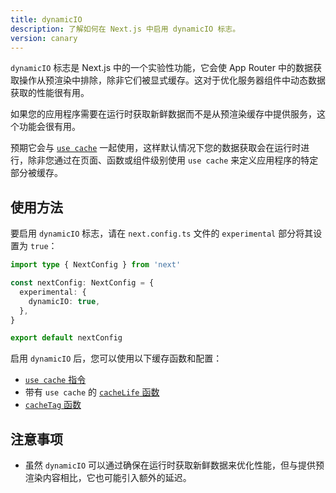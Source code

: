 ```yaml
---
title: dynamicIO
description: 了解如何在 Next.js 中启用 dynamicIO 标志。
version: canary
---
```


`dynamicIO` 标志是 Next.js 中的一个实验性功能，它会使 App Router 中的数据获取操作从预渲染中排除，除非它们被显式缓存。这对于优化服务器组件中动态数据获取的性能很有用。

如果您的应用程序需要在运行时获取新鲜数据而不是从预渲染缓存中提供服务，这个功能会很有用。

预期它会与 [`use cache`](/nextjs-cn/app/api-reference/directives/use-cache) 一起使用，这样默认情况下您的数据获取会在运行时进行，除非您通过在页面、函数或组件级别使用 `use cache` 来定义应用程序的特定部分被缓存。

## 使用方法

要启用 `dynamicIO` 标志，请在 `next.config.ts` 文件的 `experimental` 部分将其设置为 `true`：

```ts
import type { NextConfig } from 'next'

const nextConfig: NextConfig = {
  experimental: {
    dynamicIO: true,
  },
}

export default nextConfig
```

启用 `dynamicIO` 后，您可以使用以下缓存函数和配置：

- [`use cache` 指令](/nextjs-cn/app/api-reference/directives/use-cache)
- 带有 `use cache` 的 [`cacheLife` 函数](/nextjs-cn/app/api-reference/config/next-config-js/cacheLife)
- [`cacheTag` 函数](/nextjs-cn/app/api-reference/functions/cacheTag)

## 注意事项

- 虽然 `dynamicIO` 可以通过确保在运行时获取新鲜数据来优化性能，但与提供预渲染内容相比，它也可能引入额外的延迟。
